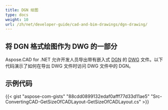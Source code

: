 ```yaml
---
title: DGN 绘图
type: docs
weight: 10
url: /zh/net/developer-guide/cad-and-bim-drawings/dgn-drawing/
---
```


## **将 DGN 格式绘图作为 DWG 的一部分**

Aspose.CAD for .NET 允许开发人员导出带有嵌入式 [DGN](https://docs.fileformat.com/cad/dgn/) 的 [DWG](https://docs.fileformat.com/cad/dwg/) 文件。以下代码演示了如何在导出 DWG 文件时访问 DWG 文件中的 DGN。

## 示例代码

{{< gist "aspose-com-gists" "88cdd0899132edaf0afff77d33d11ae5" "Src-ConvertingCAD-GetSizeOfCADLayout-GetSizeOfCADLayout.cs" >}}
